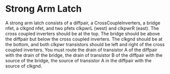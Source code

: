# Strong Arm Latch
A strong arm latch consists of a diffpair, a CrossCoupleInverters, a bridge nfet, a clkgnd nfet, and two pfets clkpwrL (west) and clkpwrR (east). The cross coupled inverters should be at the top. The bridge should be above the diffpair but below the cross coupled inverters. The clkgnd should be at the bottom, and both clkpwr transistors should be left and right of the cross coupled inverters. You must route the drain of transistor A of the diffpair with the drain of the bridge, the drain of transistor B of the diffpair with the source of the bridge, the source of transistor A in the diffpair with the source of clkgnd.